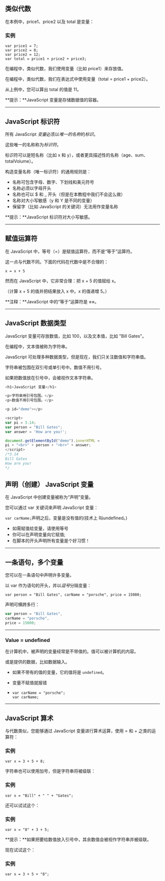 ## 类似代数

在本例中，price1、price2 以及 total 是变量：

### 实例

```
var price1 = 7;
var price2 = 8;
var price2 = 12;
var total = price1 + price2 + price3;
```

在编程中，类似代数，我们使用变量（比如 price1）来存放值。

在编程中，类似代数，我们在表达式中使用变量（total = price1 + price2）。

从上例中，您可以算出 total 的值是 11。

**提示：**JavaScript 变量是存储数据值的容器。

***

## JavaScript 标识符

所有 JavaScript *变量*必须以*唯一的名称*的*标识*。

这些唯一的名称称为*标识符*。

标识符可以是短名称（比如 x 和 y），或者更具描述性的名称（age、sum、totalVolume）。

构造变量名称（唯一标识符）的通用规则是：

- 名称可包含字母、数字、下划线和美元符号
- 名称必须以字母开头
- 名称也可以 $ 和 _ 开头（但是在本教程中我们不会这么做）
- 名称对大小写敏感（y 和 Y 是不同的变量）
- 保留字（比如 JavaScript 的关键词）无法用作变量名称

**提示：**JavaScript 标识符对大小写敏感。

****

## 赋值运算符

在 JavaScript 中，等号（=）是赋值运算符，而不是“等于”运算符。

这一点与代数不同。下面的代码在代数中是不合理的：

```
x = x + 5
```

然而在 JavaScript 中，它非常合理：把 x + 5 的值赋给 x。

（计算 x + 5 的值并把结果放入 x 中。x 的值递增 5。）

**注释：**JavaScript 中的“等于”运算符是 **==**。

***

## JavaScript 数据类型

JavaScript 变量可存放数值，比如 100，以及文本值，比如 "Bill Gates"。

在编程中，文本值被称为字符串。

JavaScript 可处理多种数据类型，但是现在，我们只关注数值和字符串值。

字符串被包围在双引号或单引号中。数值不用引号。

如果把数值放在引号中，会被视作文本字符串。

```javascript
<h1>JavaScript 变量</h1>

<p>字符串用引号包围。</p>
<p>数值不用引号包围。</p>

<p id="demo"></p>

<script>
var pi = 3.14;
var person = "Bill Gates";
var answer = 'How are you!';

document.getElementById("demo").innerHTML =
pi + "<br>" + person + "<br>" + answer;
</script>
/*3.14
Bill Gates
How are you!
*/
```

## 声明（创建） JavaScript 变量

在 JavaScript 中创建变量被称为“声明”变量。

您可以通过 var 关键词来声明 JavaScript 变量：

`var carName;`声明之后，变量是没有值的(技术上 叫undefined。)

- 如需赋值给变量，请使用等号
- 你可以在声明变量向它赋值;
- 在脚本的开头声明所有变量是个好习惯！

***

## 一条语句，多个变量

您可以在一条语句中声明许多变量。

以 var 作为语句的开头，并以*逗号*分隔变量：

```
var person = "Bill Gates", carName = "porsche", price = 15000;
```

声明可横跨多行：

```javascript
var person = "Bill Gates",
carName = "porsche",
price = 15000;
```

****

### Value = undefined

在计算机中，被声明的变量经常是不带值的。值可以被计算机的内容。

或是提供的数据，比如数据输入。

- 如果不带有的值的变量，它的值将是 `undefined`。

- 变量不赋值就报错

- ```
  var carName = "porsche";
  var carName; 
  ```

****

## JavaScript 算术

与代数类似，您能够通过 JavaScript 变量进行算术运算，使用 = 和 + 之类的运算符：

### 实例

```
var x = 3 + 5 + 8;
```

字符串也可以使用加号，但是字符串将被级联：

### 实例

```
var x = "Bill" + " " + "Gates";
```

还可以试试这个：

### 实例

```
var x = "8" + 3 + 5;
```

**提示：**如果把要给数值放入引号中，其余数值会被视作字符串并被级联。

现在试试这个：

### 实例

```
var x = 3 + 5 + "8";
```





